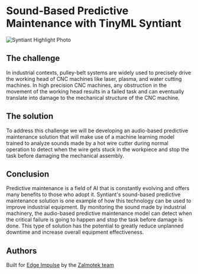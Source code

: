﻿
# Sound-Based Predictive Maintenance with TinyML Syntiant

![Syntiant Highlight Photo](SyntiantHighlight.jpg)

## The challenge

In industrial contexts, pulley-belt systems are widely used to precisely drive the working head of CNC machines like laser, plasma, and water cutting machines. In high precision CNC machines, any obstruction in the movement of the working head results in a failed task and can eventually translate into damage to the mechanical structure of the CNC machine.

## The solution
To address this challenge we will be developing an audio-based predictive maintenance solution that will make use of a machine learning model trained to analyze sounds made by a hot wire cutter during normal operation to detect when the wire gets stuck in the workpiece and stop the task before damaging the mechanical assembly.

## Conclusion

Predictive maintenance is a field of AI that is constantly evolving and offers many benefits to those who adopt it. Syntiant's sound-based predictive maintenance solution is one example of how this technology can be used to improve industrial equipment. By monitoring the sound made by industrial machinery, the audio-based predictive maintenance model can detect when the critical failure is going to happen and stop the task before damage is done. This type of solution has the potential to greatly reduce unplanned downtime and increase overall equipment effectiveness.

## Authors
   Built for [Edge Impulse](https://edgeimpulse.com/) by the [Zalmotek team](https://zalmotek.com/)

